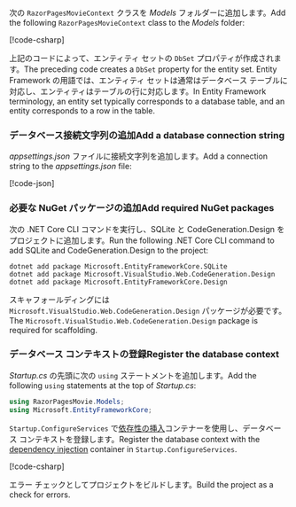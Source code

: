 <a name="dc"></a>
### 

<span data-ttu-id="aa0b6-101">次の `RazorPagesMovieContext` クラスを *Models* フォルダーに追加します。</span><span class="sxs-lookup"><span data-stu-id="aa0b6-101">Add the following `RazorPagesMovieContext` class to the *Models* folder:</span></span>  

[!code-csharp[](~/tutorials/razor-pages/razor-pages-start/sample/RazorPagesMovie22/Data/RazorPagesMovieContext.cs)]

<span data-ttu-id="aa0b6-102">上記のコードによって、エンティティ セットの `DbSet` プロパティが作成されます。</span><span class="sxs-lookup"><span data-stu-id="aa0b6-102">The preceding code creates a `DbSet` property for the entity set.</span></span> <span data-ttu-id="aa0b6-103">Entity Framework の用語では、エンティティ セットは通常はデータベース テーブルに対応し、エンティティはテーブルの行に対応します。</span><span class="sxs-lookup"><span data-stu-id="aa0b6-103">In Entity Framework terminology, an entity set typically corresponds to a database table, and an entity corresponds to a row in the table.</span></span>

<a name="cs"></a>

### <a name="add-a-database-connection-string"></a><span data-ttu-id="aa0b6-104">データベース接続文字列の追加</span><span class="sxs-lookup"><span data-stu-id="aa0b6-104">Add a database connection string</span></span>

<span data-ttu-id="aa0b6-105">*appsettings.json* ファイルに接続文字列を追加します。</span><span class="sxs-lookup"><span data-stu-id="aa0b6-105">Add a connection string to the *appsettings.json* file:</span></span>

[!code-json[](~/tutorials/razor-pages/razor-pages-start/sample/RazorPagesMovie/appsettings_SQLite.json?highlight=8-10)]

### <a name="add-required-nuget-packages"></a><span data-ttu-id="aa0b6-106">必要な NuGet パッケージの追加</span><span class="sxs-lookup"><span data-stu-id="aa0b6-106">Add required NuGet packages</span></span>

<span data-ttu-id="aa0b6-107">次の .NET Core CLI コマンドを実行し、SQLite と CodeGeneration.Design をプロジェクトに追加します。</span><span class="sxs-lookup"><span data-stu-id="aa0b6-107">Run the following .NET Core CLI command to add SQLite and CodeGeneration.Design  to the project:</span></span>

```console
dotnet add package Microsoft.EntityFrameworkCore.SQLite
dotnet add package Microsoft.VisualStudio.Web.CodeGeneration.Design
dotnet add package Microsoft.EntityFrameworkCore.Design

```

<span data-ttu-id="aa0b6-108">スキャフォールディングには `Microsoft.VisualStudio.Web.CodeGeneration.Design` パッケージが必要です。</span><span class="sxs-lookup"><span data-stu-id="aa0b6-108">The `Microsoft.VisualStudio.Web.CodeGeneration.Design` package is required for scaffolding.</span></span>

<a name="reg"></a>

### <a name="register-the-database-context"></a><span data-ttu-id="aa0b6-109">データベース コンテキストの登録</span><span class="sxs-lookup"><span data-stu-id="aa0b6-109">Register the database context</span></span>

<span data-ttu-id="aa0b6-110">*Startup.cs* の先頭に次の `using` ステートメントを追加します。</span><span class="sxs-lookup"><span data-stu-id="aa0b6-110">Add the following `using` statements at the top of *Startup.cs*:</span></span>

```csharp
using RazorPagesMovie.Models;
using Microsoft.EntityFrameworkCore;
```

<span data-ttu-id="aa0b6-111">`Startup.ConfigureServices` で[依存性の挿入](xref:fundamentals/dependency-injection)コンテナーを使用し、データベース コンテキストを登録します。</span><span class="sxs-lookup"><span data-stu-id="aa0b6-111">Register the database context with the [dependency injection](xref:fundamentals/dependency-injection) container in `Startup.ConfigureServices`.</span></span>

[!code-csharp[](~/tutorials/razor-pages/razor-pages-start/sample/RazorPagesMovie22/Startup.cs?name=snippet_UseSqlite&highlight=11-12)]

<span data-ttu-id="aa0b6-112">エラー チェックとしてプロジェクトをビルドします。</span><span class="sxs-lookup"><span data-stu-id="aa0b6-112">Build the project as a check for errors.</span></span>
